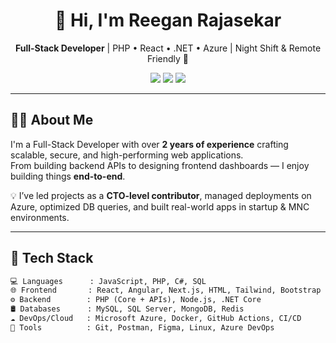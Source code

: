 <h1 align="center">👋 Hi, I'm Reegan Rajasekar</h1>
<p align="center">
  <b>Full-Stack Developer</b> | PHP • React • .NET • Azure | Night Shift & Remote Friendly 🌙
</p>

<p align="center">
  <a href="https://reegan.is-a.dev" target="_blank"><img src="https://img.shields.io/badge/Portfolio-reegan.is--a.dev-0A66C2?style=for-the-badge&logo=Google-Chrome&logoColor=white"/></a>
  <a href="https://linkedin.com/in/reeganrajasekar" target="_blank"><img src="https://img.shields.io/badge/LinkedIn-reeganrajasekar-0077B5?style=for-the-badge&logo=linkedin&logoColor=white"/></a>
  <a href="mailto:areeganrajasekar@gmail.com"><img src="https://img.shields.io/badge/Email-areeganrajasekar@gmail.com-EA4335?style=for-the-badge&logo=gmail&logoColor=white"/></a>
</p>

---

## 🧑‍💻 About Me

I'm a Full-Stack Developer with over **2 years of experience** crafting scalable, secure, and high-performing web applications.  
From building backend APIs to designing frontend dashboards — I enjoy building things **end-to-end**.

💡 I’ve led projects as a **CTO-level contributor**, managed deployments on Azure, optimized DB queries, and built real-world apps in startup & MNC environments.

---

## 🔧 Tech Stack

```txt
💻 Languages      : JavaScript, PHP, C#, SQL
🌐 Frontend       : React, Angular, Next.js, HTML, Tailwind, Bootstrap
⚙️ Backend        : PHP (Core + APIs), Node.js, .NET Core
🛢️ Databases      : MySQL, SQL Server, MongoDB, Redis
☁️ DevOps/Cloud   : Microsoft Azure, Docker, GitHub Actions, CI/CD
🧰 Tools          : Git, Postman, Figma, Linux, Azure DevOps
